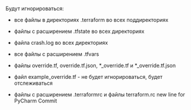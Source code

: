 Будут игнорироваться:
- все файлы в директориях .terraform во всех поддиректориях

- файлы с расширением .tfstate во всех директориях

- файла crash.log во всех директориях

- все файлы с расширением .tfvars 

- файлы override.tf, override.tf.json, *_override.tf и *_override.tf.json

- файл example_override.tf - не будет игнорироваться, будет отслеживаться

- файлы с расширением .terraformrc и файлы terraform.rc
new line for PyCharm Commit
